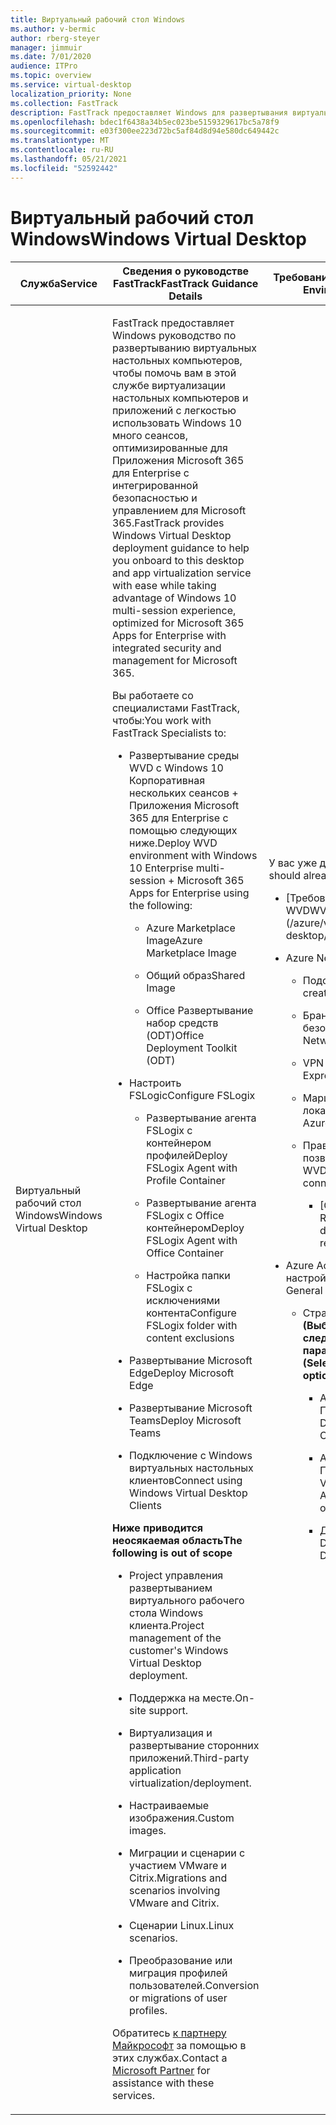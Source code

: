 ```yaml
---
title: Виртуальный рабочий стол Windows
ms.author: v-bermic
author: rberg-steyer
manager: jimmuir
ms.date: 7/01/2020
audience: ITPro
ms.topic: overview
ms.service: virtual-desktop
localization_priority: None
ms.collection: FastTrack
description: FastTrack предоставляет Windows для развертывания виртуальных настольных компьютеров, чтобы помочь вам на борту этого рабочего стола.
ms.openlocfilehash: bdec1f6438a34b5ec023be5159329617bc5a78f9
ms.sourcegitcommit: e03f300ee223d72bc5af84d8d94e580dc649442c
ms.translationtype: MT
ms.contentlocale: ru-RU
ms.lasthandoff: 05/21/2021
ms.locfileid: "52592442"
---
```

# <a name="windows-virtual-desktop"></a><span data-ttu-id="e8780-103">Виртуальный рабочий стол Windows</span><span class="sxs-lookup"><span data-stu-id="e8780-103">Windows Virtual Desktop</span></span>

<table>
<thead>
<tr class="header">
<th><span data-ttu-id="e8780-104"><strong>Служба</strong></span><span class="sxs-lookup"><span data-stu-id="e8780-104"><strong>Service</strong></span></span></th>
<th><span data-ttu-id="e8780-105"><strong>Сведения о руководстве FastTrack</strong></span><span class="sxs-lookup"><span data-stu-id="e8780-105"><strong>FastTrack Guidance Details</strong></span></span></th>
<th><span data-ttu-id="e8780-106"><strong>Требования к исходной среде</strong></span><span class="sxs-lookup"><span data-stu-id="e8780-106"><strong>Source Environment Expectations</strong></span></span></th>
</tr>
</thead>
<tbody>
<tr class="odd">
<td><span data-ttu-id="e8780-107">Виртуальный рабочий стол Windows</span><span class="sxs-lookup"><span data-stu-id="e8780-107">Windows Virtual Desktop</span></span></td>
<td><p><span data-ttu-id="e8780-108">FastTrack предоставляет Windows руководство по развертыванию виртуальных настольных компьютеров, чтобы помочь вам в этой службе виртуализации настольных компьютеров и приложений с легкостью использовать Windows 10 много сеансов, оптимизированные для Приложения Microsoft 365 для Enterprise с интегрированной безопасностью и управлением для Microsoft 365.</span><span class="sxs-lookup"><span data-stu-id="e8780-108">FastTrack provides Windows Virtual Desktop deployment guidance to help you onboard to this desktop and app virtualization service with ease while taking advantage of Windows 10 multi-session experience, optimized for Microsoft 365 Apps for Enterprise with integrated security and management for Microsoft 365.</span></span></p>
<p><span data-ttu-id="e8780-109">Вы работаете со специалистами FastTrack, чтобы:</span><span class="sxs-lookup"><span data-stu-id="e8780-109">You work with FastTrack Specialists to:</span></span></p>
<ul>
<li><p><span data-ttu-id="e8780-110">Развертывание среды WVD с Windows 10 Корпоративная нескольких сеансов + Приложения Microsoft 365 для Enterprise с помощью следующих ниже.</span><span class="sxs-lookup"><span data-stu-id="e8780-110">Deploy WVD environment with Windows 10 Enterprise multi-session + Microsoft 365 Apps for Enterprise using the following:</span></span></p>
<ul>
<li><p><span data-ttu-id="e8780-111">Azure Marketplace Image</span><span class="sxs-lookup"><span data-stu-id="e8780-111">Azure Marketplace Image</span></span></p></li>
<li><p><span data-ttu-id="e8780-112">Общий образ</span><span class="sxs-lookup"><span data-stu-id="e8780-112">Shared Image</span></span></p></li>
<li><p><span data-ttu-id="e8780-113">Office Развертывание набор средств (ODT)</span><span class="sxs-lookup"><span data-stu-id="e8780-113">Office Deployment Toolkit (ODT)</span></span></p></li>
</ul></li>
<li><p><span data-ttu-id="e8780-114">Настроить FSLogic</span><span class="sxs-lookup"><span data-stu-id="e8780-114">Configure FSLogix</span></span></p>
<ul>
<li><p><span data-ttu-id="e8780-115">Развертывание агента FSLogix с контейнером профилей</span><span class="sxs-lookup"><span data-stu-id="e8780-115">Deploy FSLogix Agent with Profile Container</span></span></p></li>
<li><p><span data-ttu-id="e8780-116">Развертывание агента FSLogix с Office контейнером</span><span class="sxs-lookup"><span data-stu-id="e8780-116">Deploy FSLogix Agent with Office Container</span></span></p></li>
<li><p><span data-ttu-id="e8780-117">Настройка папки FSLogix с исключениями контента</span><span class="sxs-lookup"><span data-stu-id="e8780-117">Configure FSLogix folder with content exclusions</span></span></p></li>
</ul></li>
<li><p><span data-ttu-id="e8780-118">Развертывание Microsoft Edge</span><span class="sxs-lookup"><span data-stu-id="e8780-118">Deploy Microsoft Edge</span></span></p></li>
<li><p><span data-ttu-id="e8780-119">Развертывание Microsoft Teams</span><span class="sxs-lookup"><span data-stu-id="e8780-119">Deploy Microsoft Teams</span></span></p></li>
<li><p><span data-ttu-id="e8780-120">Подключение с Windows виртуальных настольных клиентов</span><span class="sxs-lookup"><span data-stu-id="e8780-120">Connect using Windows Virtual Desktop Clients</span></span></p></li>
</ul>
<p><span data-ttu-id="e8780-121"><strong>Ниже приводится неосякаемая область</strong></span><span class="sxs-lookup"><span data-stu-id="e8780-121"><strong>The following is out of scope</strong></span></span></p>
<ul>
<li><p><span data-ttu-id="e8780-122">Project управления развертыванием виртуального рабочего стола Windows клиента.</span><span class="sxs-lookup"><span data-stu-id="e8780-122">Project management of the customer's Windows Virtual Desktop deployment.</span></span></p></li>
<li><p><span data-ttu-id="e8780-123">Поддержка на месте.</span><span class="sxs-lookup"><span data-stu-id="e8780-123">On-site support.</span></span></p></li>
<li><p><span data-ttu-id="e8780-124">Виртуализация и развертывание сторонних приложений.</span><span class="sxs-lookup"><span data-stu-id="e8780-124">Third-party application virtualization/deployment.</span></span></p></li>
<li><p><span data-ttu-id="e8780-125">Настраиваемые изображения.</span><span class="sxs-lookup"><span data-stu-id="e8780-125">Custom images.</span></span></p></li>
<li><p><span data-ttu-id="e8780-126">Миграции и сценарии с участием VMware и Citrix.</span><span class="sxs-lookup"><span data-stu-id="e8780-126">Migrations and scenarios involving VMware and Citrix.</span></span></p></li>
<li><p><span data-ttu-id="e8780-127">Сценарии Linux.</span><span class="sxs-lookup"><span data-stu-id="e8780-127">Linux scenarios.</span></span></p></li>
<li><p><span data-ttu-id="e8780-128">Преобразование или миграция профилей пользователей.</span><span class="sxs-lookup"><span data-stu-id="e8780-128">Conversion or migrations of user profiles.</span></span></p></li>
</ul>
<p><span data-ttu-id="e8780-129">Обратитесь <a href="https://go.microsoft.com/fwlink/?linkid=2080150">к партнеру Майкрософт</a> за помощью в этих службах.</span><span class="sxs-lookup"><span data-stu-id="e8780-129">Contact a <a href="https://go.microsoft.com/fwlink/?linkid=2080150">Microsoft Partner</a> for assistance with these services.</span></span></p></td>
<td><p><span data-ttu-id="e8780-130">У вас уже должно быть следующее:</span><span class="sxs-lookup"><span data-stu-id="e8780-130">You should already have the following:</span></span></p>
<ul>
<li><p>[<span data-ttu-id="e8780-131">Требования к лицензированию WVD</span><span class="sxs-lookup"><span data-stu-id="e8780-131">WVD Licensing Requirements</span></span>](/azure/virtual-desktop/overview#requirements)</p></li>
<li><p><span data-ttu-id="e8780-132">Azure Networking:</span><span class="sxs-lookup"><span data-stu-id="e8780-132">Azure Networking:</span></span></p>
<ul>
<li><p><span data-ttu-id="e8780-133">Подсети создания &amp; VNET</span><span class="sxs-lookup"><span data-stu-id="e8780-133">VNET creation &amp; Subnetting</span></span></p></li>
<li><p><span data-ttu-id="e8780-134">Брандмауэр / Группы безопасности сети</span><span class="sxs-lookup"><span data-stu-id="e8780-134">Firewall / Network Security Groups</span></span></p></li>
<li><p><span data-ttu-id="e8780-135">VPN / ExpressRoute</span><span class="sxs-lookup"><span data-stu-id="e8780-135">VPN / ExpressRoute</span></span></p></li>
<li><p><span data-ttu-id="e8780-136">Маршрутиротка в Azure из локальной области</span><span class="sxs-lookup"><span data-stu-id="e8780-136">Routing to Azure from on-premises</span></span></p></li>
<li><p><span data-ttu-id="e8780-137">Правила брандмауэра, позволяющие подключаться к WVD</span><span class="sxs-lookup"><span data-stu-id="e8780-137">Firewall rules to allow connectivity to WVD</span></span></p>
<ul>
<li><p>[<span data-ttu-id="e8780-138">Справка по docs</span><span class="sxs-lookup"><span data-stu-id="e8780-138">Docs Reference</span></span>](/azure/virtual-desktop/overview#supported-remote-desktop-clients)</p></li>
</ul></li>
</ul></li>
<li><p><span data-ttu-id="e8780-139">Azure Active Directory Общая настройка</span><span class="sxs-lookup"><span data-stu-id="e8780-139">Azure Active Directory General Setup</span></span></p>
<ul>
<li><p><span data-ttu-id="e8780-140">Стратегия <strong>удостоверений (Выберите ТОЛЬКО 1 из следующих 3 параметров)</strong></span><span class="sxs-lookup"><span data-stu-id="e8780-140">Identity Strategy <strong>(Select ONLY 1 of the following 3 options)</strong></span></span></p>
<ul>
<li><p><span data-ttu-id="e8780-141">Active Directory с azure AD Подключение Azure</span><span class="sxs-lookup"><span data-stu-id="e8780-141">Active Directory with Azure AD Connect in Azure</span></span></p></li>
<li><p><span data-ttu-id="e8780-142">Active Directory с azure AD Подключение локально над VPN / ER</span><span class="sxs-lookup"><span data-stu-id="e8780-142">Active Directory with Azure AD Connect On Premise over VPN / ER</span></span></p></li>
<li><p><span data-ttu-id="e8780-143">Доменные службы Active Directory</span><span class="sxs-lookup"><span data-stu-id="e8780-143">Active Directory Domain Services</span></span></p></li>
</ul></li>
</ul></li>
</ul></td>
</tr>
</tbody>
</table>

